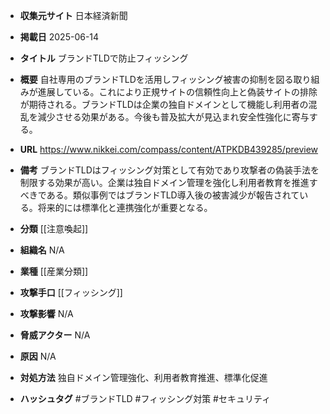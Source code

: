 - **収集元サイト**
日本経済新聞

- **掲載日**
2025-06-14

- **タイトル**
ブランドTLDで防止フィッシング

- **概要**
自社専用のブランドTLDを活用しフィッシング被害の抑制を図る取り組みが進展している。これにより正規サイトの信頼性向上と偽装サイトの排除が期待される。ブランドTLDは企業の独自ドメインとして機能し利用者の混乱を減少させる効果がある。今後も普及拡大が見込まれ安全性強化に寄与する。

- **URL**
https://www.nikkei.com/compass/content/ATPKDB439285/preview

- **備考**
ブランドTLDはフィッシング対策として有効であり攻撃者の偽装手法を制限する効果が高い。企業は独自ドメイン管理を強化し利用者教育を推進すべきである。類似事例ではブランドTLD導入後の被害減少が報告されている。将来的には標準化と連携強化が重要となる。

- **分類**
[[注意喚起]]

- **組織名**
N/A

- **業種**
[[産業分類]]

- **攻撃手口**
[[フィッシング]]

- **攻撃影響**
N/A

- **脅威アクター**
N/A

- **原因**
N/A

- **対処方法**
独自ドメイン管理強化、利用者教育推進、標準化促進

- **ハッシュタグ**
#ブランドTLD #フィッシング対策 #セキュリティ

